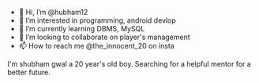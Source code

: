 - 👋 Hi, I’m @hubham12
- 👀 I’m interested in programming, android devlop
- 🌱 I’m currently learning DBMS, MySQL
- 💞️ I’m looking to collaborate on player's management
- 📫 How to reach me @the_innocent_20 on insta

<!---
hubham12/hubham12 is a ✨ special ✨ repository because its `README.md` (this file) appears on your GitHub profile.
You can click the Preview link to take a look at your changes.
--->
I'm shubham gwal a 20 year's old boy. Searching for a helpful mentor for a better future.
